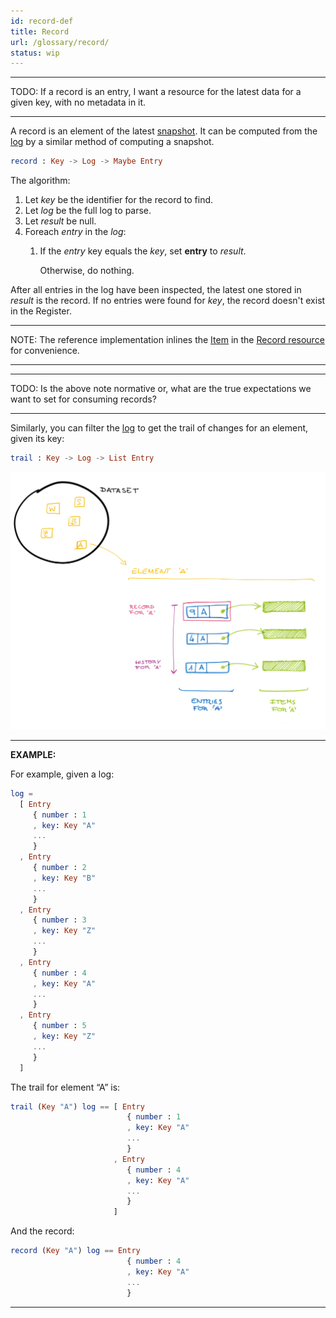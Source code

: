 ```yaml
---
id: record-def
title: Record
url: /glossary/record/
status: wip
---
```


***
TODO: If a record is an entry, I want a resource for the latest data for a
given key, with no metadata in it.
***

A record is an element of the latest [snapshot](/glossary#snapshot). It can be
computed from the [log](/glossary#log) by a similar method of computing a
snapshot.

```elm
record : Key -> Log -> Maybe Entry
```

The algorithm:

1. Let _key_ be the identifier for the record to find.
1. Let _log_ be the full log to parse.
1. Let _result_ be null.
1. Foreach _entry_ in the _log_:
    1. If the _entry_ key equals the _key_, set __entry__ to  _result_.

       Otherwise, do nothing.

After all entries in the log have been inspected, the latest one stored in
_result_ is the record. If no entries were found for _key_, the record doesn't
exist in the Register.

***
NOTE: The reference implementation inlines the [Item](/glossary/item/) in the
[Record resource](/rest-api/records/) for convenience.
***

***
TODO: Is the above note normative or, what are the true expectations we want
to set for consuming records?
***

Similarly, you can filter the [log](/glossary/log/) to get the trail of
changes for an element, given its key:

```elm
trail : Key -> Log -> List Entry
```

![](data-model-overview.png)

***
**EXAMPLE:**

For example, given a log:

```elm
log =
  [ Entry
     { number : 1
     , key: Key "A"
     ...
     }
  , Entry
     { number : 2
     , key: Key "B"
     ...
     }
  , Entry
     { number : 3
     , key: Key "Z"
     ...
     }
  , Entry
     { number : 4
     , key: Key "A"
     ...
     }
  , Entry
     { number : 5
     , key: Key "Z"
     ...
     }
  ]
```

The trail for element “A” is:

```elm
trail (Key "A") log == [ Entry
                          { number : 1
                          , key: Key "A"
                          ...
                          }
                       , Entry
                          { number : 4
                          , key: Key "A"
                          ...
                          }
                       ]
```

And the record:

```elm
record (Key "A") log == Entry
                          { number : 4
                          , key: Key "A"
                          ...
                          }
```
***
